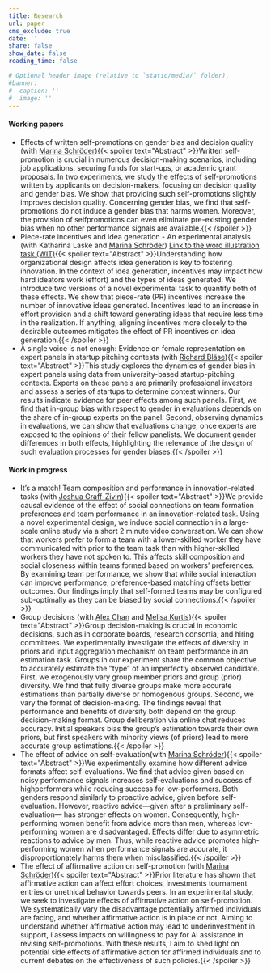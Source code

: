 ```yaml
---
title: Research
url: paper
cms_exclude: true
date: ''
share: false
show_date: false
reading_time: false

# Optional header image (relative to `static/media/` folder).
#banner:
#  caption: ''
#  image: ''
---
```


#### Working papers
- Effects of written self-promotions on gender bias and decision quality (with [Marina Schröder](https://www.inec.uni-hannover.de/de/schroeder)){{< spoiler text="Abstract" >}}Written self-promotion is crucial in numerous decision-making scenarios, including job applications,
securing funds for start-ups, or academic grant proposals. In two experiments, we study the effects
of self-promotions written by applicants on decision-makers, focusing on decision quality and gender bias. We
show that providing such self-promotions slightly improves decision quality. Concerning gender bias, we
find that self-promotions do not induce a gender bias that harms women. Moreover, the provision of selfpromotions
can even eliminate pre-existing gender bias when no other performance signals are available.{{< /spoiler >}}
- Piece-rate incentives and idea generation - An experimental analysis (with Katharina Laske and [Marina Schröder](https://www.inec.uni-hannover.de/de/schroeder)) 
[Link to the word illustration task (WIT)](https://github.com/nathalieroemer/WIT.git){{< spoiler text="Abstract" >}}Understanding how organizational design affects idea generation is key to fostering innovation.
In the context of idea generation, incentives may impact how hard ideators work (effort) and the types
of ideas generated. We introduce two versions of a novel experimental task to quantify both of these
effects. We show that piece-rate (PR) incentives increase the number of innovative ideas generated.
Incentives lead to an increase in effort provision and a shift toward generating ideas that require less
time in the realization. If anything, aligning incentives more closely to the desirable outcomes mitigates
the effect of PR incentives on idea generation.{{< /spoiler >}}
- A single voice is not enough: Evidence on female representation on expert panels in startup pitching contests (with [Richard Bläse](https://www.zhaw.ch/de/ueber-uns/person/blah/)){{< spoiler text="Abstract" >}}This study explores the dynamics of gender bias in expert panels using data from university-based
startup-pitching contexts. Experts on these panels are primarily professional investors and assess
a series of startups to determine contest winners. Our results indicate evidence for peer effects among
such panels. First, we find that in-group bias with respect to gender in evaluations depends on the
share of in-group experts on the panel. Second, observing dynamics in evaluations, we can show that
evaluations change, once experts are exposed to the opinions of their fellow panelists. We document
gender differences in both effects, highlighting the relevance of the design of such evaluation processes
for gender biases.{{< /spoiler >}}

#### Work in progress
- It’s a match! Team composition and performance in innovation-related tasks (with [Joshua Graff-Zivin](https://www.joshgraffzivin.com/about)){{< spoiler text="Abstract" >}}We provide causal evidence of the effect of social connections on team formation preferences
and team performance in an innovation-related task. Using a novel experimental design, we induce social
connection in a large-scale online study via a short 2 minute video conversation. We can show that
workers prefer to form a team with a lower-skilled worker they have communicated with prior to the team
task than with higher-skilled workers they have not spoken to. This affects skill composition and social
closeness within teams formed based on workers’ preferences. By examining team performance, we
show that while social interaction can improve performance, preference-based matching offsets better
outcomes. Our findings imply that self-formed teams may be configured sub-optimally as they can be
biased by social connections.{{< /spoiler >}}
- Group decisions (with [Alex Chan](https://www.alexchan.net/) and [Melisa Kurtis](https://ockenfels.uni-koeln.de/de/profil/melisa-kurtis)){{< spoiler text="Abstract" >}}Group decision-making is crucial in economic decisions, such as in corporate boards, research
consortia, and hiring committees. We experimentally investigate the effects of diversity in priors and input
aggregation mechanism on team performance in an estimation task. Groups in our experiment share
the common objective to accurately estimate the ”type” of an imperfectly observed candidate. First, we
exogenously vary group member priors and group (prior) diversity. We find that fully diverse groups
make more accurate estimations than partially diverse or homogenous groups. Second, we vary the format
of decision-making. The findings reveal that performance and benefits of diversity both depend on
the group decision-making format. Group deliberation via online chat reduces accuracy. Initial speakers
bias the group’s estimation towards their own priors, but first speakers with minority views (of priors) lead
to more accurate group estimations.{{< /spoiler >}}
- The effect of advice on self-evaluation(with [Marina Schröder](https://www.inec.uni-hannover.de/de/schroeder)){{< spoiler text="Abstract" >}}We experimentally examine how different advice formats affect self-evaluations. We find
that advice given based on noisy performance signals increases self-evaluations and success of highperformers
while reducing success for low-performers. Both genders respond similarly to proactive advice,
given before self-evaluation. However, reactive advice—given after a preliminary self-evaluation—
has stronger effects on women. Consequently, high-performing women benefit from advice more than
men, whereas low-performing women are disadvantaged. Effects differ due to asymmetric reactions to
advice by men. Thus, while reactive advice promotes high-performing women when performance signals
are accurate, it disproportionately harms them when misclassified.{{< /spoiler >}}
- The effect of affirmative action on self-promotion (with [Marina Schröder](https://www.inec.uni-hannover.de/de/schroeder)){{< spoiler text="Abstract" >}}Prior literature has shown that affirmative action can affect effort choices, investments tournament
entries or unethical behavior towards peers. In an experimental study, we seek to investigate
effects of affirmative action on self-promotion. We systematically vary the disadvantage potentially affirmed
individuals are facing, and whether affirmative action is in place or not. Aiming to understand
whether affirmative action may lead to underinvestment in support, I assess impacts on willingness to
pay for AI assistance in revising self-promotions. With these results, I aim to shed light on potential side
effects of affirmative action for affirmed individuals and to current debates on the effectiveness of such
policies.{{< /spoiler >}}